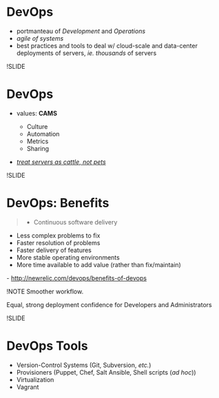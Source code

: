 # DevOps

- portmanteau of *Development* and *Operations*
- *agile of systems*
- best practices and tools to deal w/ cloud-scale and data-center deployments of servers, *ie.* *thousands* of servers

!SLIDE

# DevOps

- values: **CAMS**
  - Culture
  - Automation
  - Metrics
  - Sharing

- [*treat servers as cattle, not pets*](http://www.markhneedham.com/blog/2013/04/07/treating-servers-as-cattle-not-as-pets/)

!SLIDE

# DevOps: Benefits

> - Continuous software delivery
- Less complex problems to fix
- Faster resolution of problems
- Faster delivery of features
- More stable operating environments
- More time available to add value (rather than fix/maintain)

\- http://newrelic.com/devops/benefits-of-devops

!NOTE
Smoother workflow.

Equal, strong deployment confidence for Developers and Administrators



<!-- more of what it can do than what it is: benefits, etc. -->

!SLIDE

# DevOps Tools

- Version-Control Systems (Git, Subversion, *etc.*)
- Provisioners (Puppet, Chef, Salt Ansible, Shell scripts (*ad hoc*))
- Virtualization
- Vagrant
